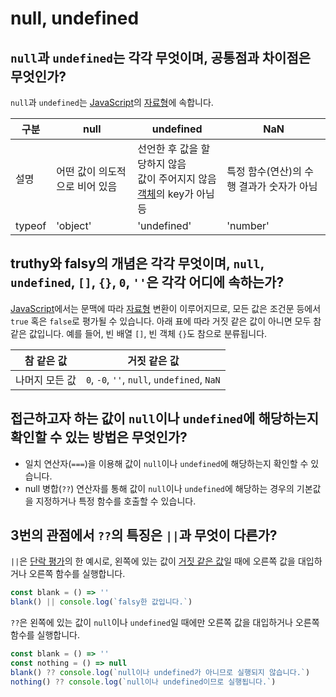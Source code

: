 # null, undefined

## `null`과 `undefined`는 각각 무엇이며, 공통점과 차이점은 무엇인가?

`null`과 `undefined`는 [JavaScript](/javascript/docs/glossary.html#javascript)의 [자료형](/javascript/docs/glossary.html#자료형)에 속합니다.

| 구분 | null | undefined | NaN |
| --- | --- | --- | --- | 
| 설명 | 어떤 값이 의도적으로 비어 있음 | 선언한 후 값을 할당하지 않음<br>값이 주어지지 않음<br>[객체](/javascript/docs/glossary.html#객체)의 key가 아님 등 | 특정 함수(연산)의 수행 결과가 숫자가 아님 |
| typeof | 'object' | 'undefined' | 'number' |

## truthy와 falsy의 개념은 각각 무엇이며, `null`, `undefined`, `[]`, `{}`, `0`, `''`은 각각 어디에 속하는가?

[JavaScript](/javascript/docs/glossary.html#javascript)에서는 문맥에 따라 [자료형](/javascript/docs/glossary.html#자료형) 변환이 이루어지므로, 모든 값은 조건문 등에서 `true` 혹은 `false`로 평가될 수 있습니다. 아래 표에 따라 거짓 같은 값이 아니면 모두 참 같은 값입니다. 예를 들어, 빈 배열 `[]`, 빈 객체 `{}`도 참으로 분류됩니다.

| 참 같은 값 | 거짓 같은 값 |
| --- | --- |
| 나머지 모든 값 | `0`, `-0`, `''`, `null`, `undefined`, `NaN` | 

## 접근하고자 하는 값이 `null`이나 `undefined`에 해당하는지 확인할 수 있는 방법은 무엇인가?

* 일치 연산자(`===`)을 이용해 값이 `null`이나 `undefined`에 해당하는지 확인할 수 있습니다.
* null 병합(`??`) 연산자를 통해 값이 `null`이나 `undefined`에 해당하는 경우의 기본값을 지정하거나 특정 함수를 호출할 수 있습니다.

## 3번의 관점에서 `??`의 특징은 `||`과 무엇이 다른가?

`||`은 [단락 평가](/javascript/docs/glossary.html#단락-평가)의 한 예시로, 왼쪽에 있는 값이 [거짓 같은 값](/javascript/docs/glossary.html#참-같은-값)일 때에 오른쪽 값을 대입하거나 오른쪽 함수를 실행합니다.

```javascript
const blank = () => ''
blank() || console.log(`falsy한 값입니다.`)
```

`??`은 왼쪽에 있는 값이 `null`이나 `undefined`일 때에만 오른쪽 값을 대입하거나 오른쪽 함수를 실행합니다.

```javascript
const blank = () => ''
const nothing = () => null
blank() ?? console.log(`null이나 undefined가 아니므로 실행되지 않습니다.`)
nothing() ?? console.log(`null이나 undefined이므로 실행됩니다.`)
```